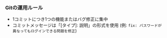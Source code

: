 ### Gitの運用ルール
- 1コミットにつき1つの機能またはバグ修正に集中
- コミットメッセージは「[タイプ]: 説明」の形式を使用 (例: `fix: パスワードが異なってもログインできる問題を修正`)
